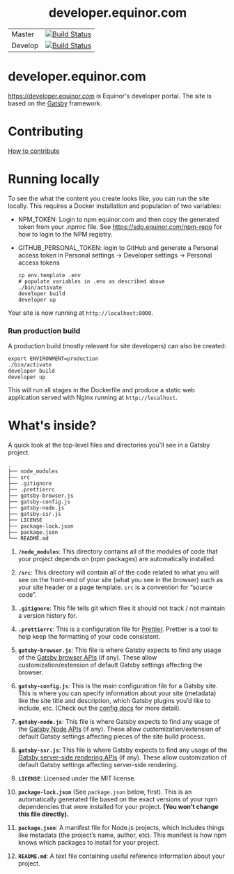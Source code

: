 <h1 align="center">
  developer.equinor.com
</h1>

|  |  |
|---|---|
| Master | [![Build Status](https://travis-ci.com/equinor/developer.svg?token=wb81zbmzUsHbzHFyWC7U&branch=master)](https://travis-ci.com/equinor/developer) |
| Develop | [![Build Status](https://travis-ci.com/equinor/developer.svg?token=wb81zbmzUsHbzHFyWC7U&branch=develop)](https://travis-ci.com/equinor/developer) |



# developer.equinor.com

https://developer.equinor.com is Equinor's developer portal. The site is based on the [Gatsby](https://www.gatsbyjs.org/) framework. 

# Contributing

[How to contribute][contributing]

# <a name="locally"></a>Running locally

To see the what the content you create looks like, you can run the site locally.
This requires a Docker installation and population of two variables:
- NPM_TOKEN: Login to npm.equinor.com and then copy the generated token from your .npmrc file. See https://sdp.equinor.com/npm-repo for how to login to the NPM registry.
- GITHUB_PERSONAL_TOKEN: login to GitHub and generate a Personal access token in Personal settings -> Developer settings -> Personal access tokens

    ```shell
    cp env.template .env
    # populate variables in .env as described above
    ./bin/activate
    developer build
    developer up  
    ```

Your site is now running at `http://localhost:8000`.


### Run production build

A production build (mostly relevant for site developers) can also be created:

```
export ENVIRONMENT=production
./bin/activate
developer build
developer up  
```

This will run all stages in the Dockerfile and produce a static web application served with Nginx running at `http://localhost`.


# What's inside?

A quick look at the top-level files and directories you'll see in a Gatsby project.

    .
    ├── node_modules
    ├── src
    ├── .gitignore
    ├── .prettierrc
    ├── gatsby-browser.js
    ├── gatsby-config.js
    ├── gatsby-node.js
    ├── gatsby-ssr.js
    ├── LICENSE
    ├── package-lock.json
    ├── package.json
    └── README.md

1.  **`/node_modules`**: This directory contains all of the modules of code that your project depends on (npm packages) are automatically installed.

2.  **`/src`**: This directory will contain all of the code related to what you will see on the front-end of your site (what you see in the browser) such as your site header or a page template. `src` is a convention for “source code”.

3.  **`.gitignore`**: This file tells git which files it should not track / not maintain a version history for.

4.  **`.prettierrc`**: This is a configuration file for [Prettier](https://prettier.io/). Prettier is a tool to help keep the formatting of your code consistent.

5.  **`gatsby-browser.js`**: This file is where Gatsby expects to find any usage of the [Gatsby browser APIs](https://www.gatsbyjs.org/docs/browser-apis/) (if any). These allow customization/extension of default Gatsby settings affecting the browser.

6.  **`gatsby-config.js`**: This is the main configuration file for a Gatsby site. This is where you can specify information about your site (metadata) like the site title and description, which Gatsby plugins you’d like to include, etc. (Check out the [config docs](https://www.gatsbyjs.org/docs/gatsby-config/) for more detail).

7.  **`gatsby-node.js`**: This file is where Gatsby expects to find any usage of the [Gatsby Node APIs](https://www.gatsbyjs.org/docs/node-apis/) (if any). These allow customization/extension of default Gatsby settings affecting pieces of the site build process.

8.  **`gatsby-ssr.js`**: This file is where Gatsby expects to find any usage of the [Gatsby server-side rendering APIs](https://www.gatsbyjs.org/docs/ssr-apis/) (if any). These allow customization of default Gatsby settings affecting server-side rendering.

9.  **`LICENSE`**: Licensed under the MIT license.

10. **`package-lock.json`** (See `package.json` below, first). This is an automatically generated file based on the exact versions of your npm dependencies that were installed for your project. **(You won’t change this file directly).**

11. **`package.json`**: A manifest file for Node.js projects, which includes things like metadata (the project’s name, author, etc). This manifest is how npm knows which packages to install for your project.

12. **`README.md`**: A text file containing useful reference information about your project.


[contributing]: https://github.com/equinor/developer/blob/develop/CONTRIBUTING.md